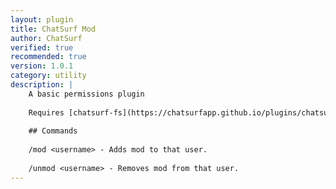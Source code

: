 ```yaml
---
layout: plugin
title: ChatSurf Mod
author: ChatSurf
verified: true
recommended: true
version: 1.0.1
category: utility
description: |
    A basic permissions plugin
    
    Requires [chatsurf-fs](https://chatsurfapp.github.io/plugins/chatsurf-fs)
    
    ## Commands
    
    /mod <username> - Adds mod to that user.
    
    /unmod <username> - Removes mod from that user.
---
```

